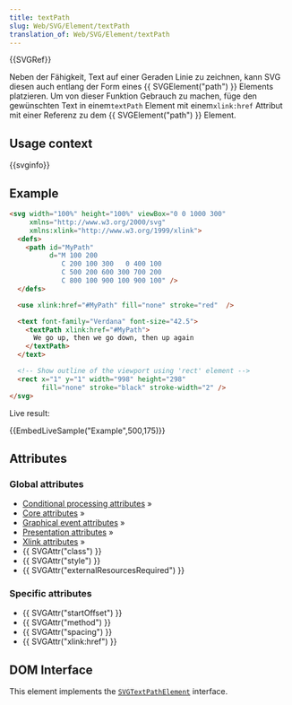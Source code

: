 ```yaml
---
title: textPath
slug: Web/SVG/Element/textPath
translation_of: Web/SVG/Element/textPath
---
```

{{SVGRef}}

Neben der Fähigkeit, Text auf einer Geraden Linie zu zeichnen, kann SVG diesen auch entlang der Form eines {{ SVGElement("path") }} Elements platzieren. Um von dieser Funktion Gebrauch zu machen, füge den gewünschten Text in einem`textPath` Element mit einem`xlink:href` Attribut mit einer Referenz zu dem {{ SVGElement("path") }} Element.

## Usage context

{{svginfo}}

## Example

```html
<svg width="100%" height="100%" viewBox="0 0 1000 300"
     xmlns="http://www.w3.org/2000/svg"
     xmlns:xlink="http://www.w3.org/1999/xlink">
  <defs>
    <path id="MyPath"
          d="M 100 200
             C 200 100 300   0 400 100
             C 500 200 600 300 700 200
             C 800 100 900 100 900 100" />
  </defs>

  <use xlink:href="#MyPath" fill="none" stroke="red"  />

  <text font-family="Verdana" font-size="42.5">
    <textPath xlink:href="#MyPath">
      We go up, then we go down, then up again
    </textPath>
  </text>

  <!-- Show outline of the viewport using 'rect' element -->
  <rect x="1" y="1" width="998" height="298"
        fill="none" stroke="black" stroke-width="2" />
</svg>
```

Live result:

{{EmbedLiveSample("Example",500,175)}}

## Attributes

### Global attributes

- [Conditional processing attributes](/en/SVG/Attribute#ConditionalProccessing "en/SVG/Attribute#ConditionalProccessing") »
- [Core attributes](/en/SVG/Attribute#Core "en/SVG/Attribute#Core") »
- [Graphical event attributes](/en/SVG/Attribute#GraphicalEvent "en/SVG/Attribute#GraphicalEvent") »
- [Presentation attributes](/en/SVG/Attribute#Presentation "en/SVG/Attribute#Presentation") »
- [Xlink attributes](/en/SVG/Attribute#XLink "en/SVG/Attribute#XLink") »
- {{ SVGAttr("class") }}
- {{ SVGAttr("style") }}
- {{ SVGAttr("externalResourcesRequired") }}

### Specific attributes

- {{ SVGAttr("startOffset") }}
- {{ SVGAttr("method") }}
- {{ SVGAttr("spacing") }}
- {{ SVGAttr("xlink:href") }}

## DOM Interface

This element implements the [`SVGTextPathElement`](/en/DOM/SVGTextPathElement "en/DOM/SVGTextPathElement") interface.
